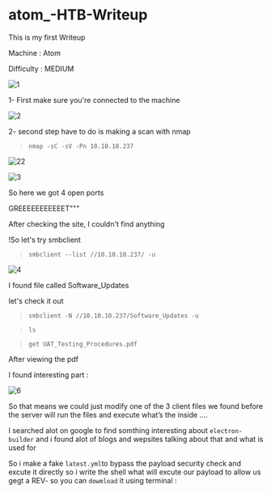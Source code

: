 # atom_-HTB-Writeup
This  is my first Writeup

Machine      : Atom



Difficulty   : MEDIUM


![1](https://user-images.githubusercontent.com/64806211/126027857-1291cb8f-f41d-4fde-afa4-f621ab74b2fe.png)


1- First make sure you're connected to the machine 

![2](https://user-images.githubusercontent.com/64806211/126027941-56145f26-0e5e-465d-9519-bfdac3a3963c.png)

2- second step have to do is making a scan with nmap


>`nmap -sC -sV -Pn 10.10.10.237`



![22](https://user-images.githubusercontent.com/64806211/126028146-0b149bb6-ffe5-4b84-8a8f-745ebad2446e.png)

![3](https://user-images.githubusercontent.com/64806211/126028026-f28b60f4-1e1c-4782-a5bd-1570af7863b3.png)

So here we got 4 open ports


GREEEEEEEEEEET"""


After checking the site, I couldn't find anything 


!So let's try smbclient 




> `smbclient --list //10.10.10.237/ -u`


![4](https://user-images.githubusercontent.com/64806211/126028702-2f69539a-4280-4db8-a59c-9931abe42764.png)


I found file called Software_Updates 


let's check it out 


>`smbclient -N //10.10.10.237/Software_Updates -u`


















>`ls`




>`get UAT_Testing_Procedures.pdf`

After viewing the pdf 


I found interesting part  :


![6](https://user-images.githubusercontent.com/64806211/126030973-c291e4e2-9267-4e63-814a-6ceca3d19e10.png)


So that means  we could just modify  one of the 3 
client files we found before the server will run the files and execute what’s the inside …. 



I searched alot on google to find somthing interesting about `electron-builder`
and i found alot of blogs and wepsites talking about that and what is used for



So i make a fake `latest.yml`to bypass the payload security check and excute it directly
so i write the shell what will excute our payload to allow us gegt a REV- 
so you can `dowmload` it using terminal :
